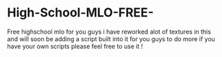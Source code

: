 # High-School-MLO-FREE-
Free highschool mlo for you guys i have reworked alot of textures in this and will soon be adding a script built into it for you guys to do more if you have your own scripts please feel free to use it ! 
